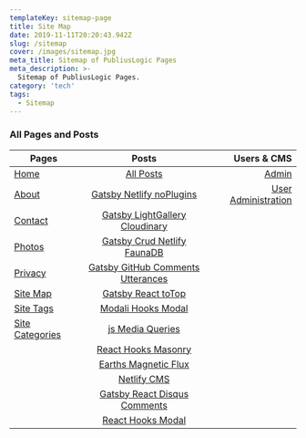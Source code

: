 ```yaml
---
templateKey: sitemap-page
title: Site Map
date: 2019-11-11T20:20:43.942Z
slug: /sitemap
cover: /images/sitemap.jpg
meta_title: Sitemap of PubliusLogic Pages
meta_description: >-
  Sitemap of PubliusLogic Pages.
category: 'tech'
tags:
  - Sitemap
---
```


### All Pages and Posts

|  Pages  | Posts  |  Users & CMS  |
|------|:--------------:|-----:|
| [Home](https://publiuslogic.com/)  | [All Posts](/blog)  | [Admin](/admin/#/collections/pages)  |
| [About](/about)  | [Gatsby Netlify noPlugins](/blog/gatsby-netlify-no-plugins)  | [User Administration](/users)  |
| [Contact](/contact)  | [Gatsby LightGallery Cloudinary](/blog/gatsby-lightgallery-cloudinary)  |   |
| [Photos](/photos) | [Gatsby Crud Netlify FaunaDB](/blog/gatsby-crud-netlify-fauna)  |   |
| [Privacy](/privacy) | [Gatsby GitHub Comments Utterances](/blog/gatsby-github-comments-utterances)  |   |
| [Site Map](/sitemap)  | [Gatsby React toTop](/blog/gatsby-react-scroll-toTop)  |   |
| [Site Tags](/blog/tags/)  | [Modali Hooks Modal](/blog/modali-hooks-modal)  |  |
| [Site Categories](/categories/) | [js Media Queries](/blog/js-media-queries)  |   |
|   | [React Hooks Masonry](/blog/react-hooks-masonry)  |   |
|   | [Earths Magnetic Flux](/blog/earths-magnetic-flux/)  |   |
|   | [Netlify CMS](/blog/netlify-cms)  |   |
|   | [Gatsby React Disqus Comments](/blog/gatsby-react-disqus-comments)  |   |
|   | [React Hooks Modal](/blog/react-hooks-modal)  |   |